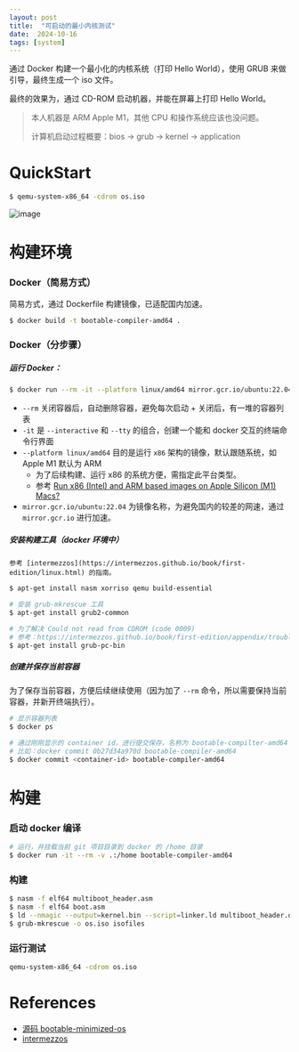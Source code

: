 ```yaml
---
layout: post
title:  "可启动的最小内核测试"
date:  2024-10-16
tags: [system]
---
```


通过 Docker 构建一个最小化的内核系统（打印 Hello World），使用 GRUB 来做引导，最终生成一个 iso 文件。

最终的效果为，通过 CD-ROM 启动机器，并能在屏幕上打印 Hello World。

> 本人机器是 ARM Apple M1，其他 CPU 和操作系统应该也没问题。
>
> 计算机启动过程概要：bios -> grub -> kernel -> application
>

# QuickStart

```sh
$ qemu-system-x86_64 -cdrom os.iso
```

![image](https://github.com/user-attachments/assets/1b05bc8a-f707-4927-93d9-1f40156abbf0)


# 构建环境

### Docker（简易方式）

简易方式，通过 Dockerfile 构建镜像，已适配国内加速。

```sh
$ docker build -t bootable-compiler-amd64 .
```

### Docker（分步骤）

##### 运行 Docker：

```sh
$ docker run --rm -it --platform linux/amd64 mirror.gcr.io/ubuntu:22.04
```

* `--rm` 关闭容器后，自动删除容器，避免每次启动 + 关闭后，有一堆的容器列表
* `-it` 是 `--interactive` 和 `--tty` 的组合，创建一个能和 docker 交互的终端命令行界面
* `--platform linux/amd64` 目的是运行 `x86` 架构的镜像，默认跟随系统，如 Apple M1 默认为 ARM
  * 为了后续构建、运行 x86 的系统方便，需指定此平台类型。
  * 参考 [Run x86 (Intel) and ARM based images on Apple Silicon (M1) Macs?](https://forums.docker.com/t/run-x86-intel-and-arm-based-images-on-apple-silicon-m1-macs/117123)
* `mirror.gcr.io/ubuntu:22.04` 为镜像名称，为避免国内的较差的网速，通过 `mirror.gcr.io` 进行加速。


##### 安装构建工具（docker 环境中）

    参考 [intermezzos](https://intermezzos.github.io/book/first-edition/linux.html) 的指南。

```sh
$ apt-get install nasm xorriso qemu build-essential

# 安装 grub-mkrescue 工具
$ apt-get install grub2-common

# 为了解决 Could not read from CDROM (code 0009)
# 参考：https://intermezzos.github.io/book/first-edition/appendix/troubleshooting.html#could-not-read-from-cdrom-code-0009
$ apt-get install grub-pc-bin
```

##### 创建并保存当前容器

为了保存当前容器，方便后续继续使用（因为加了 `--rm` 命令，所以需要保持当前容器，并新开终端执行）。

```sh
# 显示容器列表
$ docker ps

# 通过刚刚显示的 container id，进行提交保存，名称为 bootable-compilter-amd64
# 比如：docker commit 0b27d34a970d bootable-compiler-amd64
$ docker commit <container-id> bootable-compiler-amd64
```

# 构建

### 启动 docker 编译

```sh
# 运行，并挂载当前 git 项目目录到 docker 的 /home 目录
$ docker run -it --rm -v .:/home bootable-compiler-amd64
```

### 构建

```sh
$ nasm -f elf64 multiboot_header.asm
$ nasm -f elf64 boot.asm
$ ld --nmagic --output=kernel.bin --script=linker.ld multiboot_header.o boot.o
$ grub-mkrescue -o os.iso isofiles
```

### 运行测试

```sh
qemu-system-x86_64 -cdrom os.iso
```

# References

* [源码 bootable-minimized-os](https://github.com/zhoukekestar/bootable-minimized-os)
* [intermezzos](https://intermezzos.github.io/book/first-edition/hello-world.html)

